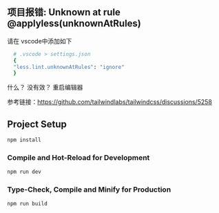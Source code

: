 ## 项目报错: Unknown at rule @applyless(unknownAtRules)
请在 vscode中添加如下
```sh
  # .vscode > settings.json
  {
  "less.lint.unknownAtRules": "ignore"
  }
```
什么？ 没有效？ 重启编辑器

参考链接：https://github.com/tailwindlabs/tailwindcss/discussions/5258

## Project Setup

```sh
npm install
```

### Compile and Hot-Reload for Development

```sh
npm run dev
```

### Type-Check, Compile and Minify for Production

```sh
npm run build
```
